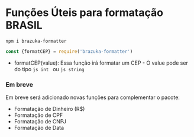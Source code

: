 # Funções Úteis para formatação BRASIL

```shell
npm i brazuka-formatter
```

```js
const {formatCEP} = require('brazuka-formatter')
```

- formatCEP(value): 
		Essa função irá formatar um CEP - O value pode ser do tipo ```js int ``` ou ```js string```


### Em breve
Em breve será adicionado novas funções para complementar o pacote:

- Formatação de Dinheiro (R$)
- Formatação de CPF 
- Formatação de CNPJ
- Formatação de Data